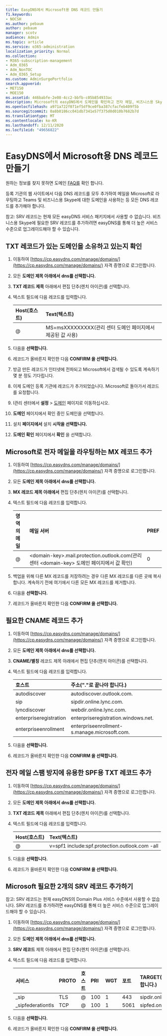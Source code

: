 ```yaml
---
title: EasyDNS에서 Microsoft용 DNS 레코드 만들기
f1.keywords:
- NOCSH
ms.author: pebaum
author: pebaum
manager: scotv
audience: Admin
ms.topic: article
ms.service: o365-administration
localization_priority: Normal
ms.collection:
- M365-subscription-management
- Adm_O365
- Adm_NonTOC
- Adm_O365_Setup
ms.custom: AdminSurgePortfolio
search.appverid:
- MET150
- MOE150
ms.assetid: 446babfe-2e08-4cc2-bbfb-c05b854933ac
description: Microsoft의 easyDNS에서 도메인을 확인하고 전자 메일, 비즈니스용 Skype Online 및 기타 서비스에 대한 DNS 레코드를 설정하는 방법을 배워야 합니다.
ms.openlocfilehash: a971a722f071ef5df9ce0fba387cfacfeb409f5b
ms.sourcegitcommit: 0a8b0186cc041db7341e57f375d0d010b7682b7d
ms.translationtype: MT
ms.contentlocale: ko-KR
ms.lasthandoff: 12/11/2020
ms.locfileid: "49656822"
---
```

# <a name="create-dns-records-at-easydns-for-microsoft"></a>EasyDNS에서 Microsoft용 DNS 레코드 만들기

원하는 정보를 찾지 못하면 도메인 [FAQ를](../setup/domains-faq.yml) 확인 합니다. 
  
등록 기관의 웹 사이트에서 다음 DNS 레코드를 모두 추가하여 메일을 Microsoft로 라우팅하고 Teams 및 비즈니스용 Skype에 대한 도메인을 사용하는 등 모든 DNS 레코드를 추가해야 합니다.
  
참고: SRV 레코드는 현재 모든 easyDNS 서비스 패키지에서 사용할 수 없습니다. 비즈니스용 Skype에 필요한 SRV 레코드를 추가하려면 easyDNS를 통해 더 높은 서비스 수준으로 업그레이드해야 할 수 있습니다.
  
## <a name="verify-that-you-own-the-domain-with-a-txt-record"></a>TXT 레코드가 있는 도메인을 소유하고 있는지 확인

1. 이동하여 [https://cp.easydns.com/manage/domains/](https://cp.easydns.com/manage/domains/) 자격 증명으로 로그인합니다. 
    
2. 모든 **도메인 제목 아래에서** **dns를 선택합니다.**
    
3. **TXT 레코드 제목** 아래에서 편집 단추(렌치 아이콘)를 선택합니다. 
    
4. 텍스트 필드에 다음 레코드를 입력합니다.
    
    |**Host(호스트)**|**Text(텍스트)**|
    |:-----|:-----|
    |@  <br/> |MS=msXXXXXXXXX(관리 센터 도메인 페이지에서 제공된 값 사용)  <br/> |
   
5. 다음을 **선택합니다.** 
    
6. 레코드가 올바른지 확인한 다음 **CONFIRM 을 선택합니다.** 
    
7. 방금 만든 레코드가 인터넷에 전파되고 Microsoft에서 검색될 수 있도록 계속하기 몇 분 정도 기다립니다.
    
8. 이제 도메인 등록 기관에 레코드가 추가되었습니다. Microsoft로 돌아가서 레코드를 요청합니다.
    
9. I관리 센터에서 **설정** \> <a href="https://go.microsoft.com/fwlink/p/?linkid=834818" target="_blank"> 도메인</a> 페이지로 이동하십시오.
    
10. **도메인** 페이지에서 확인 중인 도메인을 선택합니다. 
    
11. 설치 **페이지에서** 설치 **시작을 선택합니다.**
    
12. **도메인 확인** 페이지에서 **확인** 을 선택합니다. 
    
## <a name="add-an-mx-record-to-route-email-to-microsoft"></a>Microsoft로 전자 메일을 라우팅하는 MX 레코드 추가

1. 이동하여 [https://cp.easydns.com/manage/domains/](https://cp.easydns.com/manage/domains/) 자격 증명으로 로그인합니다. 
    
2. 모든 **도메인 제목 아래에서** **dns를 선택합니다.**
    
3. **MX 레코드 제목 아래에서** 편집 단추(렌치 아이콘)를 선택합니다. 
    
4. 텍스트 필드에 다음 레코드를 입력합니다.
    
    |**영역의 메일**|**메일 서버**|**PREF**|
    |:-----|:-----|:-----|
    |@  <br/> |\<domain-key\>.mail.protection.outlook.com(관리 센터 \<domain-key\> 도메인 페이지에서 값 확인)  <br/> |0  <br/> |
   
2. 백업을 위해 다른 MX 레코드를 저장하려는 경우 다른 MX 레코드를 다른 곳에 복사합니다. 계속하기 전에 여기에서 다른 모든 MX 레코드를 제거합니다.
    
5. 다음을 **선택합니다.** 
    
6. 레코드가 올바른지 확인한 다음 **CONFIRM 을 선택합니다.** 
    
## <a name="add-the-required-cname-records"></a>필요한 CNAME 레코드 추가

1. 이동하여 [https://cp.easydns.com/manage/domains/](https://cp.easydns.com/manage/domains/) 자격 증명으로 로그인합니다. 
    
2. 모든 **도메인 제목 아래에서** **dns를 선택합니다.**
    
3. **CNAME/별칭** 레코드 제목 아래에서 편집 단추(렌치 아이콘)를 선택합니다. 
    
4. 텍스트 필드에 다음 레코드를 입력합니다.


    |**호스트**|**주소("."로 끝나야 합니다.)**|
    |:-----|:-----|
    |autodiscover  <br/> |autodiscover.outlook.com.  <br/> |
    |sip  <br/> |sipdir.online.lync.com.  <br/> |
    |lyncdiscover  <br/> |webdir.online.lync.com.  <br/> |
    |enterpriseregistration  <br/> |enterpriseregistration.windows.net.  <br/> |
    |enterpriseenrollment  <br/> |enterpriseenrollment-s.manage.microsoft.com.  <br/> |
   
5. 다음을 **선택합니다.** 
    
6. 레코드가 올바른지 확인한 다음 **CONFIRM 을 선택합니다.** 
    
## <a name="add-a-txt-record-for-spf-to-help-prevent-email-spam"></a>전자 메일 스팸 방지에 유용한 SPF용 TXT 레코드 추가

1. 이동하여 [https://cp.easydns.com/manage/domains/](https://cp.easydns.com/manage/domains/) 자격 증명으로 로그인합니다. 
    
2. 모든 **도메인 제목 아래에서** **dns를 선택합니다.**
    
3. **TXT 레코드 제목** 아래에서 편집 단추(렌치 아이콘)를 선택합니다. 
    
4. 텍스트 필드에 다음 레코드를 입력합니다.
    
    |**Host(호스트)**|**Text(텍스트)**|
    |:-----|:-----|
    |@  <br/> |v=spf1 include:spf.protection.outlook.com -all  <br/> |
   
5. 다음을 **선택합니다.** 
    
6. 레코드가 올바른지 확인한 다음 **CONFIRM 을 선택합니다.** 
    
## <a name="add-the-two-srv-records-that-are-required-for-microsoft"></a>Microsoft 필요한 2개의 SRV 레코드 추가하기

참고: SRV 레코드는 현재 easyDNS의 Domain Plus 서비스 수준에서 사용할 수 없습니다. SRV 레코드를 추가하려면 easyDNS를 통해 더 높은 서비스 수준으로 업그레이드해야 할 수 있습니다. 
  
1. 이동하여 [https://cp.easydns.com/manage/domains/](https://cp.easydns.com/manage/domains/) 자격 증명으로 로그인합니다. 
    
2. 모든 **도메인 제목 아래에서** **dns를 선택합니다.**
    
3. **SRV 레코드** 제목 아래에서 편집 단추(렌치 아이콘)를 선택합니다. 
    
4. 텍스트 필드에 다음 레코드를 입력합니다.
    
    |**서비스**|**PROTO**|**호스트**|**PRI**|**WGT**|**포트**|**TARGET("."로 끝나야 합니다.)**|**TTL**|
    |:-----|:-----|:-----|:-----|:-----|:-----|:-----|:-----|
    |_sip  <br/> |TLS  <br/> |@  <br/> |100  <br/> |1   <br/> |443  <br/> |sipdir.online.lync.com.  <br/> |1800  <br/> |
    |_sipfederationtls  <br/> |TCP  <br/> |@  <br/> |100  <br/> |1   <br/> |5061  <br/> |sipfed.online.lync.com.  <br/> |1800  <br/> |
   
5. 다음을 **선택합니다.** 
    
6. 레코드가 올바른지 확인한 다음 **CONFIRM 을 선택합니다.** 
    

